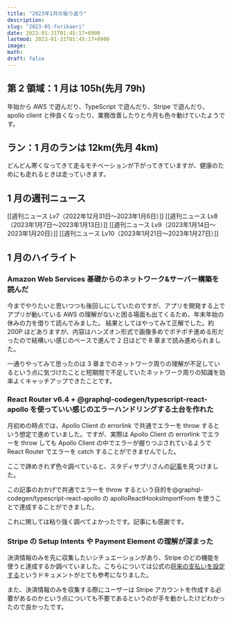 ```yaml
---
title: "2023年1月の振り返り"
description:
slug: "2023-01-furikaeri"
date: 2023-01-31T01:45:17+0900
lastmod: 2023-01-31T01:45:17+0900
image:
math:
draft: false
---
```


## 第 2 領域：1 月は 105h(先月 79h)

年始から AWS で遊んだり、TypeScript で遊んだり、Stripe で遊んだり、apollo client と仲良くなったり、業務改善したりと今月も色々動けていたようです。

## ラン：1 月のランは 12km(先月 4km)

どんどん寒くなってきて走るモチベーションが下がってきていますが、健康のためにも走れるときは走っていきます。

## 1 月の週刊ニュース

[[週刊ニュース Lv7（2022年12月31日～2023年1月6日）]]
[[週刊ニュース Lv8（2023年1月7日～2023年1月13日）]]
[[週刊ニュース Lv9（2023年1月14日～2023年1月20日）]]
[[週刊ニュース Lv10（2023年1月21日～2023年1月27日）]]

## 1 月のハイライト

### Amazon Web Services 基礎からのネットワーク&サーバー構築を読んだ

今までやりたいと思いつつも後回しにしていたのですが、アプリを開発する上でアプリが動いている AWS の理解がないと困る場面も出てくるため、年末年始の休みの力を借りて読んでみました。
結果としてはやってみて正解でした。約 200P ほどありますが、内容はハンズオン形式で画像多めでポチポチ進める形だったので結構いい感じのペースで進んで 2 日ほどで 8 章まで読み進められました。

一通りやってみて思ったのは 3 章までのネットワーク周りの理解が不足しているという点に気づけたことと短期間で不足していたネットワーク周りの知識を効率よくキャッチアップできたことです。

### React Router v6.4 + @graphql-codegen/typescript-react-apollo を使っていい感じのエラーハンドリングする土台を作れた

月初めの時点では、Apollo Client の errorlink で共通でエラーを throw するという想定で進めていました。ですが、実際は Apollo Client の errorlink でエラーを throw しても Apollo Client の中でエラーが握りつぶされているようで React Router でエラーを catch することができませんでした。

ここで諦めきれず色々調べていると、スタディサプリさんの[記事](https://blog.studysapuri.jp/entry/gql-codegen-ts-react-apollo-memories)を見つけました。

この記事のおかげで共通でエラーを throw するという目的を@graphql-codegen/typescript-react-apollo の apolloReactHooksImportFrom を使うことで達成することができました。

これに関しては粘り強く調べてよかったです。記事にも感謝です。

### Stripe の Setup Intents や Payment Element の理解が深まった

決済情報のみを先に収集したいシチュエーションがあり、Stripe のどの機能を使うと達成するか調べていました。こちらについては公式の[将来の支払いを設定する](https://stripe.com/docs/payments/save-and-reuse)というドキュメントがとても参考になりました。

また、決済情報のみを収集する際にユーザーは Stripe アカウントを作成する必要があるのかという点についても不要であるというのが手を動かしたけどわかったので良かったです。
